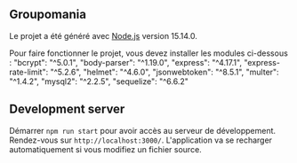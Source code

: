 ## Groupomania

Le projet a été généré avec [Node.js](https://nodejs.org/en/) version 15.14.0.

Pour faire fonctionner le projet, vous devez installer les modules ci-dessous : 
"bcrypt": "^5.0.1",
"body-parser": "^1.19.0",
"express": "^4.17.1",
"express-rate-limit": "^5.2.6",
"helmet": "^4.6.0",
"jsonwebtoken": "^8.5.1",
"multer": "^1.4.2",
"mysql2": "^2.2.5",
"sequelize": "^6.6.2"

## Development server

Démarrer `npm run start` pour avoir accès au serveur de développement. Rendez-vous sur `http://localhost:3000/`. L'application va se recharger automatiquement si vous modifiez un fichier source.
